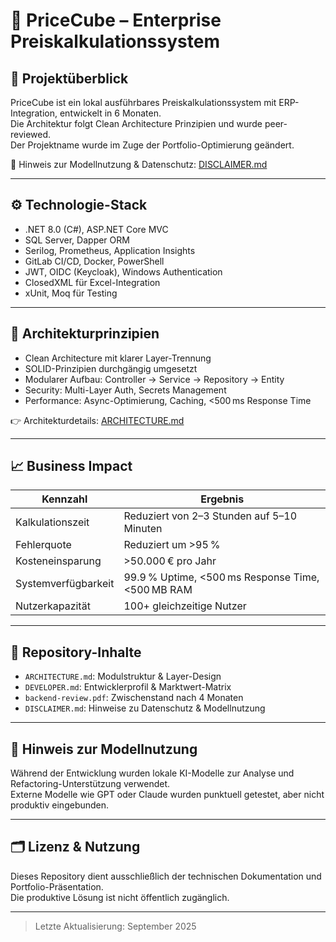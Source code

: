 # 💼 PriceCube – Enterprise Preiskalkulationssystem

## 🧭 Projektüberblick

PriceCube ist ein lokal ausführbares Preiskalkulationssystem mit ERP-Integration, entwickelt in 6 Monaten.  
Die Architektur folgt Clean Architecture Prinzipien und wurde peer-reviewed.  
Der Projektname wurde im Zuge der Portfolio-Optimierung geändert.

📄 Hinweis zur Modellnutzung & Datenschutz: [DISCLAIMER.md](./DISCLAIMER.md)

---

## ⚙️ Technologie-Stack

- .NET 8.0 (C#), ASP.NET Core MVC  
- SQL Server, Dapper ORM  
- Serilog, Prometheus, Application Insights  
- GitLab CI/CD, Docker, PowerShell  
- JWT, OIDC (Keycloak), Windows Authentication  
- ClosedXML für Excel-Integration  
- xUnit, Moq für Testing

---

## 🧠 Architekturprinzipien

- Clean Architecture mit klarer Layer-Trennung  
- SOLID-Prinzipien durchgängig umgesetzt  
- Modularer Aufbau: Controller → Service → Repository → Entity  
- Security: Multi-Layer Auth, Secrets Management  
- Performance: Async-Optimierung, Caching, <500 ms Response Time

👉 Architekturdetails: [ARCHITECTURE.md](./ARCHITECTURE.md)

---

## 📈 Business Impact

| Kennzahl | Ergebnis |
|----------|----------|
| Kalkulationszeit | Reduziert von 2–3 Stunden auf 5–10 Minuten |
| Fehlerquote | Reduziert um >95 % |
| Kosteneinsparung | >50.000 € pro Jahr |
| Systemverfügbarkeit | 99.9 % Uptime, <500 ms Response Time, <500 MB RAM |
| Nutzerkapazität | 100+ gleichzeitige Nutzer |

---

## 📂 Repository-Inhalte

- `ARCHITECTURE.md`: Modulstruktur & Layer-Design  
- `DEVELOPER.md`: Entwicklerprofil & Marktwert-Matrix  
- `backend-review.pdf`: Zwischenstand nach 4 Monaten  
- `DISCLAIMER.md`: Hinweise zu Datenschutz & Modellnutzung

---

## 🧩 Hinweis zur Modellnutzung

Während der Entwicklung wurden lokale KI-Modelle zur Analyse und Refactoring-Unterstützung verwendet.  
Externe Modelle wie GPT oder Claude wurden punktuell getestet, aber nicht produktiv eingebunden.

---

## 🗂️ Lizenz & Nutzung

Dieses Repository dient ausschließlich der technischen Dokumentation und Portfolio-Präsentation.  
Die produktive Lösung ist nicht öffentlich zugänglich.

---

> Letzte Aktualisierung: September 2025
